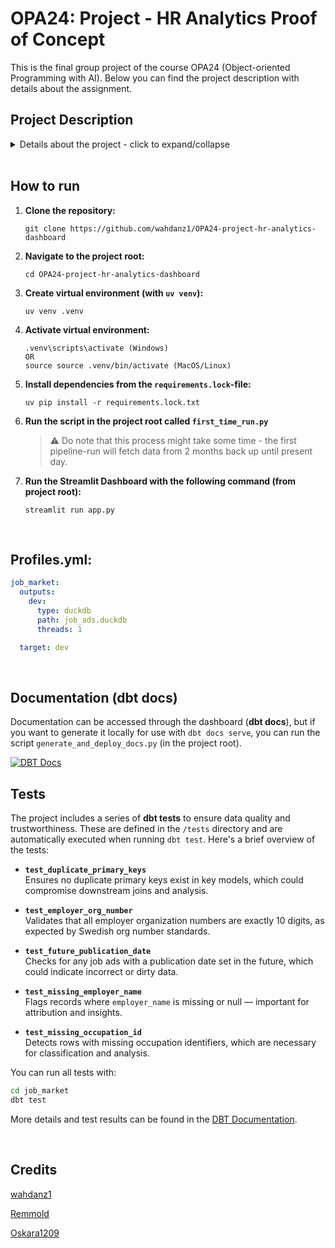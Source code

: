 # OPA24: Project - HR Analytics Proof of Concept
This is the final group project of the course OPA24 (Object-oriented Programming with AI). Below you can find the project description with details about the assignment.

## Project Description
<details>
<summary>Details about the project - click to expand/collapse</summary>

### Purpose
The project aims to implement the modern data stack to solve a real-world problem. In addition to using a certain number of techniques, there is a focus on working together in a data team. This includes both agile development and being able to use Git and GitHub in a team

### Scenario
Imagine you are a data engineer for a HR agency. Here's an overview of the business model of this agency:


Talent acquisition specialists work with different occupation fields. According to the opening job ads on Arbetsförmedlingen, they will:
- search and contact potential candidates from LinkedIn
- contact and market those potential candidates to corresponding employers

Therefore, they constantly analyze job ads in order to understand which types of candidates they should approach. Currently, every begining of the week, they manually browse the homepage of Arbetsförmedlingen and download a list of opening job ads to guide their work over the week. However, they are not able to draw insights from these job ads as:
- the information is messy
- they have spent too much time to manually collect and clean data so that they do not have much time to analyze the data, which is important to improve the efficiency of their work


Now, you are given a task to create a data pipeline for the team of talent acquisition specialists to:
- automate the data extraction from Jobtech API of Arbetsförmedlingen
- transform and structure data according to a dimensional model
- design a dashboard for talent acquisition specialists to analyse numbers of vacancies by city, by occupation and by employment types etc, for each of the occupation fields
</details>

<br>

## How to run
1. **Clone the repository:**
    ```git bash
    git clone https://github.com/wahdanz1/OPA24-project-hr-analytics-dashboard
2. **Navigate to the project root:**
    ```git bash
    cd OPA24-project-hr-analytics-dashboard
3. **Create virtual environment (with ```uv venv```):**
    ```git bash
    uv venv .venv
4. **Activate virtual environment:**
    ```git bash
    .venv\scripts\activate (Windows)
    OR
    source source .venv/bin/activate (MacOS/Linux)
5. **Install dependencies from the ```requirements.lock```-file:**
    ```git bash
    uv pip install -r requirements.lock.txt
6. **Run the script in the project root called ```first_time_run.py```**
    > ⚠️ Do note that this process might take some time - the first pipeline-run will fetch data from 2 months back up until present day.
7. **Run the Streamlit Dashboard with the following command (from project root):**
    ```git bash
    streamlit run app.py
<br>

## Profiles.yml:
```yml
job_market:
  outputs:
    dev:
      type: duckdb
      path: job_ads.duckdb
      threads: 1

  target: dev
```

<br>

## Documentation (dbt docs)
Documentation can be accessed through the dashboard (**dbt docs**), but if you want to generate it locally for use with `dbt docs serve`, you can run the script `generate_and_deploy_docs.py` (in the project root).

<a href="https://wahdanz1.github.io/OPA24-project-hr-analytics-dashboard/" target="_blank">
  <img src="https://img.shields.io/badge/📘%20View%20DBT%20Documentation-blue?style=for-the-badge" alt="DBT Docs">
</a>

<br>

## Tests
The project includes a series of **dbt tests** to ensure data quality and trustworthiness. These are defined in the `/tests` directory and are automatically executed when running `dbt test`. Here's a brief overview of the tests:

- **`test_duplicate_primary_keys`**  
  Ensures no duplicate primary keys exist in key models, which could compromise downstream joins and analysis.

- **`test_employer_org_number`**  
  Validates that all employer organization numbers are exactly 10 digits, as expected by Swedish org number standards.

- **`test_future_publication_date`**  
  Checks for any job ads with a publication date set in the future, which could indicate incorrect or dirty data.

- **`test_missing_employer_name`**  
  Flags records where `employer_name` is missing or null — important for attribution and insights.

- **`test_missing_occupation_id`**  
  Detects rows with missing occupation identifiers, which are necessary for classification and analysis.

You can run all tests with:

```bash
cd job_market
dbt test
```
More details and test results can be found in the <a href="https://wahdanz1.github.io/OPA24-project-hr-analytics-dashboard/" target="_blank">DBT Documentation</a>.

<br>

## Credits
<a href="https://github.com/wahdanz1" target="_blank">wahdanz1</a>

<a href="https://github.com/Remmold" target="_blank">Remmold</a>

<a href="https://github.com/Oskara1209" target="_blank">Oskara1209</a>